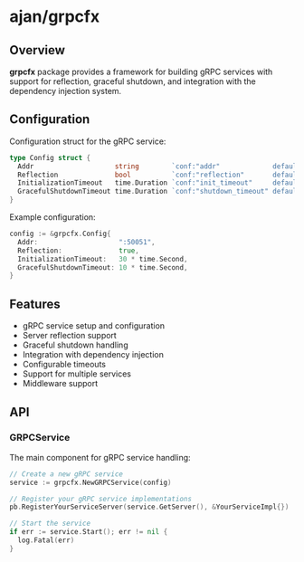 # ajan/grpcfx

## Overview

**grpcfx** package provides a framework for building gRPC services with
support for reflection, graceful shutdown, and integration with the dependency
injection system.

## Configuration

Configuration struct for the gRPC service:

```go
type Config struct {
  Addr                    string        `conf:"addr"             default:":9090"`
  Reflection              bool          `conf:"reflection"       default:"true"`
  InitializationTimeout   time.Duration `conf:"init_timeout"     default:"25s"`
  GracefulShutdownTimeout time.Duration `conf:"shutdown_timeout" default:"5s"`
}
```

Example configuration:

```go
config := &grpcfx.Config{
  Addr:                    ":50051",
  Reflection:              true,
  InitializationTimeout:   30 * time.Second,
  GracefulShutdownTimeout: 10 * time.Second,
}
```

## Features

- gRPC service setup and configuration
- Server reflection support
- Graceful shutdown handling
- Integration with dependency injection
- Configurable timeouts
- Support for multiple services
- Middleware support

## API

### GRPCService

The main component for gRPC service handling:

```go
// Create a new gRPC service
service := grpcfx.NewGRPCService(config)

// Register your gRPC service implementations
pb.RegisterYourServiceServer(service.GetServer(), &YourServiceImpl{})

// Start the service
if err := service.Start(); err != nil {
  log.Fatal(err)
}
```
